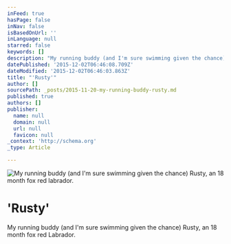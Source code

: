 ```yaml
---
inFeed: true
hasPage: false
inNav: false
isBasedOnUrl: ''
inLanguage: null
starred: false
keywords: []
description: "My running buddy (and I'm sure swimming given the chance) Rusty, an 18 month fox red labrador."
datePublished: '2015-12-02T06:46:08.709Z'
dateModified: '2015-12-02T06:46:03.863Z'
title: "'Rusty'"
author: []
sourcePath: _posts/2015-11-20-my-running-buddy-rusty.md
published: true
authors: []
publisher:
  name: null
  domain: null
  url: null
  favicon: null
_context: 'http://schema.org'
_type: Article

---
```

![My running buddy (and I'm sure swimming given the chance) Rusty, an 18 month fox red labrador.](https://the-grid-user-content.s3-us-west-2.amazonaws.com/8facc445-20ad-4725-ab97-10a8a038ae58.jpg)

# 'Rusty'

My running buddy (and I'm sure swimming given the chance) Rusty, an 18 month fox red Labrador.

#
